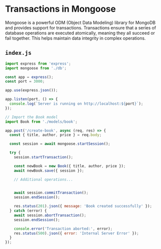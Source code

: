 # Transactions in Mongoose

Mongoose is a powerful ODM (Object Data Modeling) library for MongoDB and provides support for transactions. Transactions ensure that a series of database operations are executed atomically, meaning they all succeed or fail together. This helps maintain data integrity in complex operations.

## `index.js`

```javascript
import express from 'express';
import mongoose from './db';

const app = express();
const port = 3000;

app.use(express.json());

app.listen(port, () => {
  console.log(`Server is running on http://localhost:${port}`);
});

// Import the Book model
import Book from './models/book';

app.post('/create-book', async (req, res) => {
  const { title, author, price } = req.body;

  const session = await mongoose.startSession();

  try {
    session.startTransaction();

    const newBook = new Book({ title, author, price });
    await newBook.save({ session });

    // Additional operations...
    

    await session.commitTransaction();
    session.endSession();

    res.status(201).json({ message: 'Book created successfully' });
  } catch (error) {
    await session.abortTransaction();
    session.endSession();

    console.error('Transaction aborted:', error);
    res.status(500).json({ error: 'Internal Server Error' });
  }
});
```
